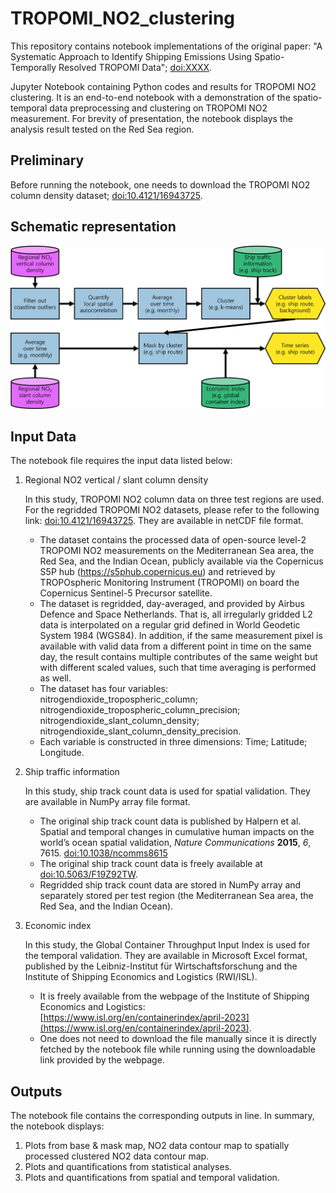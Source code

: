 # TROPOMI_NO2_clustering

This repository contains notebook implementations of the original paper: "A Systematic Approach to Identify Shipping Emissions Using Spatio-Temporally Resolved TROPOMI Data"; [doi:XXXX](https://doi.org/XXXX).

Jupyter Notebook containing Python codes and results for TROPOMI NO2 clustering.
It is an end-to-end notebook with a demonstration of the spatio-temporal data preprocessing and clustering on TROPOMI NO2 measurement.
For brevity of presentation, the notebook displays the analysis result tested on the Red Sea region.

## Preliminary
Before running the notebook, one needs to download the TROPOMI NO2 column density dataset; [doi:10.4121/16943725](https://doi.org/10.4121/16943725).

## Schematic representation
![schematic representation](scheme.png)

## Input Data
The notebook file requires the input data listed below:

1. Regional NO2 vertical / slant column density

    In this study, TROPOMI NO2 column data on three test regions are used.
    For the regridded TROPOMI NO2 datasets, please refer to the following link: [doi:10.4121/16943725](https://doi.org/10.4121/16943725). They are available in netCDF file format.
   
    - The dataset contains the processed data of open-source level-2 TROPOMI NO2 measurements on the Mediterranean Sea area, the Red Sea, and the Indian Ocean, publicly available via the Copernicus S5P hub (https://s5phub.copernicus.eu) and retrieved by TROPOspheric Monitoring Instrument (TROPOMI) on board the Copernicus Sentinel-5 Precursor satellite.
    - The dataset is regridded, day-averaged, and provided by Airbus Defence and Space Netherlands. That is, all irregularly gridded L2 data is interpolated on a regular grid defined in World Geodetic System 1984 (WGS84). In addition, if the same measurement pixel is available with valid data from a different point in time on the same day, the result contains multiple contributes of the same weight but with different scaled values, such that time averaging is performed as well.
    - The dataset has four variables: nitrogendioxide_tropospheric_column; nitrogendioxide_tropospheric_column_precision; nitrogendioxide_slant_column_density; nitrogendioxide_slant_column_density_precision.
    - Each variable is constructed in three dimensions: Time; Latitude; Longitude.

2. Ship traffic information

    In this study, ship track count data is used for spatial validation. They are available in NumPy array file format.
    
    - The original ship track count data is published by Halpern et al. Spatial and temporal changes in cumulative human impacts on the world’s ocean spatial validation, *Nature Communications* **2015**, *6*, 7615. [doi:10.1038/ncomms8615](https://doi.org/10.1038/ncomms8615)
    - The original ship track count data is freely available at [doi:10.5063/F19Z92TW](https://doi.org/10.5063/F19Z92TW).
    - Regridded ship track count data are stored in NumPy array and separately stored per test region (the Mediterranean Sea area, the Red Sea, and the Indian Ocean).

3. Economic index
    
    In this study, the Global Container Throughput Input Index is used for the temporal validation. They are available in Microsoft Excel format, published by  the Leibniz-Institut für Wirtschaftsforschung and the Institute of Shipping Economics and Logistics (RWI/ISL).
    
    - It is freely available from the webpage of the Institute of Shipping Economics and Logistics: [https://www.isl.org/en/containerindex/april-2023](https://www.isl.org/en/containerindex/april-2023).
    - One does not need to download the file manually since it is directly fetched by the notebook file while running using the downloadable link provided by the webpage.    
    
## Outputs
The notebook file contains the corresponding outputs in line. In summary, the notebook displays:

1. Plots from base & mask map, NO2 data contour map to spatially processed clustered NO2 data contour map.
2. Plots and quantifications from statistical analyses.
3. Plots and quantifications from spatial and temporal validation.

